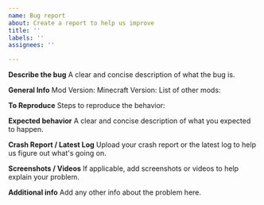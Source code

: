 ```yaml
---
name: Bug report
about: Create a report to help us improve
title: ''
labels: ''
assignees: ''

---
```


**Describe the bug**
A clear and concise description of what the bug is.

**General Info**
Mod Version: 
Minecraft Version: 
List of other mods: 

**To Reproduce**
Steps to reproduce the behavior:

**Expected behavior**
A clear and concise description of what you expected to happen.

**Crash Report / Latest Log**
Upload your crash report or the latest log to help us figure out what's going on.

**Screenshots / Videos**
If applicable, add screenshots or videos to help explain your problem.

**Additional info**
Add any other info about the problem here.
